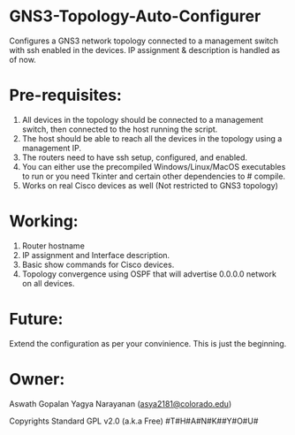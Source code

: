 # GNS3-Topology-Auto-Configurer
 Configures a GNS3 network topology connected to a management switch with ssh enabled in the devices. IP assignment & description is handled as of now.  


# Pre-requisites: 
 1. All devices in the topology should be connected to a management switch, then connected to the host running the script.
 2. The host should be able to reach all the devices in the topology using a management IP.
 3. The routers need to have ssh setup, configured, and enabled.
 4. You can either use the precompiled Windows/Linux/MacOS executables to run or you need Tkinter and certain other dependencies to # compile.
 5. Works on real Cisco devices as well (Not restricted to GNS3 topology)


# Working:
 1. Router hostname
 2. IP assignment and Interface description.
 3. Basic show commands for Cisco devices.
 4. Topology convergence using OSPF that will advertise 0.0.0.0 network on all devices.


# Future:
 Extend the configuration as per your convinience. This is just the beginning.

# Owner:
 Aswath Gopalan Yagya Narayanan (asya2181@colorado.edu)


 Copyrights Standard GPL v2.0 (a.k.a Free)
#T#H#A#N#K##Y#O#U#

